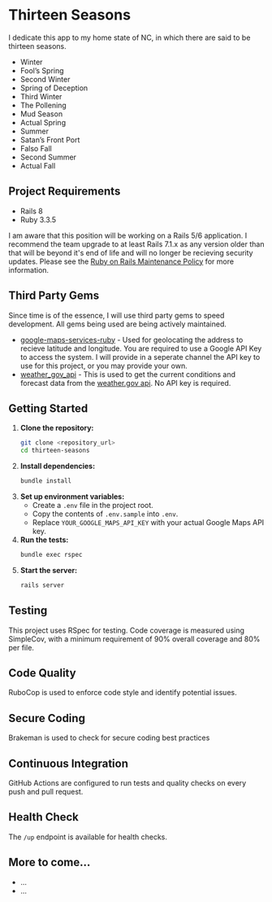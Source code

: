 # Thirteen Seasons


I dedicate this app to my home state of NC, in which there are said to be thirteen seasons.
* Winter
* Fool’s Spring
* Second Winter
* Spring of Deception
* Third Winter
* The Pollening
* Mud Season
* Actual Spring
* Summer
* Satan’s Front Port
* Falso Fall
* Second Summer
* Actual Fall


## Project Requirements
* Rails 8
* Ruby 3.3.5


I am aware that this position will be working on a Rails 5/6 application. I recommend the team upgrade to at least Rails 7.1.x as any version older than that will be beyond it's end of life
and will no longer be recieving security updates. Please see the [Ruby on Rails Maintenance Policy](https://rubyonrails.org/maintenance) for more information.


## Third Party Gems
Since time is of the essence, I will use third party gems to speed development. All gems being used are being actively maintained.
* [google-maps-services-ruby](https://github.com/langsharpe/google-maps-services-ruby) - Used for geolocating the address to recieve latitude and longitude. You are required to use a Google
API Key to access the system. I will provide in a seperate channel the API key to use for this project, or you may provide your own.
* [weather_gov_api](https://github.com/JeffreyMPrice/weather_gov_api) - This is used to get the current conditions and forecast data from the [weather.gov api](https://www.weather.gov/documentation/services-web-api). No API key is required.

## Getting Started

1.  **Clone the repository:**
    ```bash
    git clone <repository_url>
    cd thirteen-seasons
    ```
2.  **Install dependencies:**
    ```bash
    bundle install
    ```
3.  **Set up environment variables:**
    *   Create a `.env` file in the project root.
    *   Copy the contents of `.env.sample` into `.env`.
    *   Replace `YOUR_GOOGLE_MAPS_API_KEY` with your actual Google Maps API key.
4.  **Run the tests:**
    ```bash
    bundle exec rspec
    ```
5.  **Start the server:**
    ```bash
    rails server
    ```

## Testing

This project uses RSpec for testing. Code coverage is measured using SimpleCov, with a minimum requirement of 90% overall coverage and 80% per file.

## Code Quality

RuboCop is used to enforce code style and identify potential issues.

## Secure Coding

Brakeman is used to check for secure coding best practices

## Continuous Integration

GitHub Actions are configured to run tests and quality checks on every push and pull request.

## Health Check

The `/up` endpoint is available for health checks.

## More to come...
* ...
* ...

